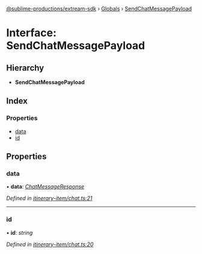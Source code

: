 [@sublime-productions/extream-sdk](../README.md) › [Globals](../globals.md) › [SendChatMessagePayload](sendchatmessagepayload.md)

# Interface: SendChatMessagePayload

## Hierarchy

* **SendChatMessagePayload**

## Index

### Properties

* [data](sendchatmessagepayload.md#data)
* [id](sendchatmessagepayload.md#id)

## Properties

###  data

• **data**: *[ChatMessageResponse](chatmessageresponse.md)*

*Defined in [itinerary-item/chat.ts:21](https://github.com/Extream-SaaS/ex-sdk/blob/34a42fe/src/itinerary-item/chat.ts#L21)*

___

###  id

• **id**: *string*

*Defined in [itinerary-item/chat.ts:20](https://github.com/Extream-SaaS/ex-sdk/blob/34a42fe/src/itinerary-item/chat.ts#L20)*
